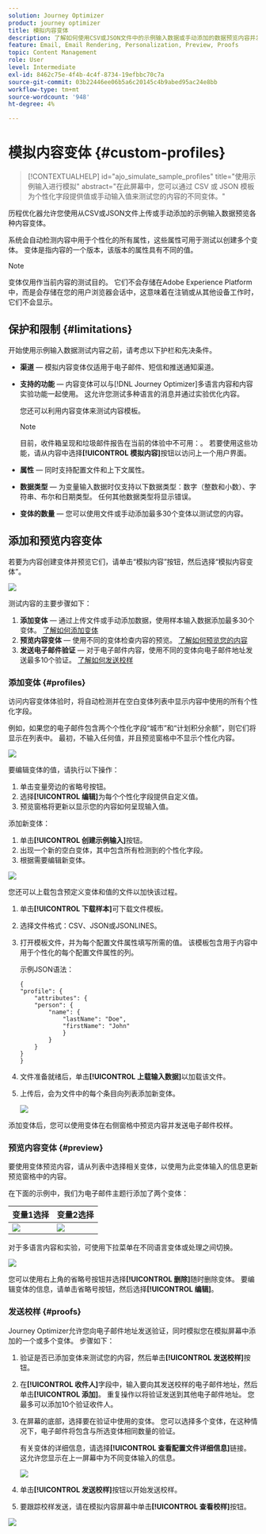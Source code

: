 ```yaml
---
solution: Journey Optimizer
product: journey optimizer
title: 模拟内容变体
description: 了解如何使用CSV或JSON文件中的示例输入数据或手动添加的数据预览内容并发送电子邮件校样。
feature: Email, Email Rendering, Personalization, Preview, Proofs
topic: Content Management
role: User
level: Intermediate
exl-id: 8462c75e-4f4b-4c4f-8734-19efbbc70c7a
source-git-commit: 03b22446ee06b5a6c20145c4b9abed95ac24e8bb
workflow-type: tm+mt
source-wordcount: '948'
ht-degree: 4%

---
```


# 模拟内容变体 {#custom-profiles}

>[!CONTEXTUALHELP]
>id="ajo_simulate_sample_profiles"
>title="使用示例输入进行模拟"
>abstract="在此屏幕中，您可以通过 CSV 或 JSON 模板为个性化字段提供值或手动输入值来测试您的内容的不同变体。"

历程优化器允许您使用从CSV或JSON文件上传或手动添加的示例输入数据预览各种内容变体。

系统会自动检测内容中用于个性化的所有属性，这些属性可用于测试以创建多个变体。 变体是指内容的一个版本，该版本的属性具有不同的值。

>[!NOTE]
>
>变体仅用作当前内容的测试目的。 它们不会存储在Adobe Experience Platform中，而是会存储在您的用户浏览器会话中，这意味着在注销或从其他设备工作时，它们不会显示。

## 保护和限制 {#limitations}

开始使用示例输入数据测试内容之前，请考虑以下护栏和先决条件。

* **渠道** — 模拟内容变体仅适用于电子邮件、短信和推送通知渠道。

* **支持的功能** — 内容变体可以与[!DNL Journey Optimizer]多语言内容和内容实验功能一起使用。 这允许您测试多种语言的消息并通过实验优化内容。

  您还可以利用内容变体来测试内容模板。

  >[!NOTE]
  >
  >目前，收件箱呈现和垃圾邮件报告在当前的体验中不可用：。 若要使用这些功能，请从内容中选择&#x200B;**[!UICONTROL 模拟内容]**&#x200B;按钮以访问上一个用户界面。

* **属性** — 同时支持配置文件和上下文属性。

* **数据类型** — 为变量输入数据时仅支持以下数据类型：数字（整数和小数）、字符串、布尔和日期类型。 任何其他数据类型将显示错误。

* **变体的数量** — 您可以使用文件或手动添加最多30个变体以测试您的内容。

## 添加和预览内容变体

若要为内容创建变体并预览它们，请单击“模拟内容”按钮&#x200B;**&#x200B;**，然后选择“模拟内容变体”**&#x200B;**。

![](assets/simulate-sample.png)

测试内容的主要步骤如下：

1. **添加变体** — 通过上传文件或手动添加数据，使用样本输入数据添加最多30个变体。 [了解如何添加变体](#profiles)
1. **预览内容变体** — 使用不同的变体检查内容的预览。 [了解如何预览您的内容](#preview)
1. **发送电子邮件验证** — 对于电子邮件内容，使用不同的变体向电子邮件地址发送最多10个验证。 [了解如何发送校样](#proofs)

### 添加变体 {#profiles}

访问内容变体体验时，将自动检测并在空白变体列表中显示内容中使用的所有个性化字段。

例如，如果您的电子邮件包含两个个性化字段“城市”和“计划积分余额”，则它们将显示在列表中。 最初，不输入任何值，并且预览窗格中不显示个性化内容。

![](assets/simulate-custom-variants-list.png)

要编辑变体的值，请执行以下操作：

1. 单击变量旁边的省略号按钮。
1. 选择&#x200B;**[!UICONTROL 编辑]**&#x200B;为每个个性化字段提供自定义值。
1. 预览窗格将更新以显示您的内容如何呈现输入值。

添加新变体：

1. 单击&#x200B;**[!UICONTROL 创建示例输入]**&#x200B;按钮。
1. 出现一个新的空白变体，其中包含所有检测到的个性化字段。
1. 根据需要编辑新变体。

![](assets/simulate-custom-add.png)

您还可以上载包含预定义变体和值的文件以加快该过程。

1. 单击&#x200B;**[!UICONTROL 下载样本]**&#x200B;可下载文件模板。
1. 选择文件格式：CSV、JSON或JSONLINES。
1. 打开模板文件，并为每个配置文件属性填写所需的值。 该模板包含用于内容中用于个性化的每个配置文件属性的列。

   示例JSON语法：

   ```
   {
   "profile": {
       "attributes": {
       "person": {
           "name": {
               "lastName": "Doe",
               "firstName": "John"
               }
           }
       }
   }
   }
   ```

1. 文件准备就绪后，单击&#x200B;**[!UICONTROL 上载输入数据]**&#x200B;以加载该文件。
1. 上传后，会为文件中的每个条目向列表添加新变体。

   ![](assets/simulate-custom-variants.png)

添加变体后，您可以使用变体在右侧窗格中预览内容并发送电子邮件校样。

### 预览内容变体 {#preview}

要使用变体预览内容，请从列表中选择相关变体，以使用为此变体输入的信息更新预览窗格中的内容。

在下面的示例中，我们为电子邮件主题行添加了两个变体：

| 变量1选择 | 变量2选择 |
|----------|-------------|
| ![](assets/simulate-custom-boxes.png) | ![](assets/simulate-custom-boxes2.png) |

对于多语言内容和实验，可使用下拉菜单在不同语言变体或处理之间切换。

![](assets/simulate-custom-experiment.png)

您可以使用右上角的省略号按钮并选择&#x200B;**[!UICONTROL 删除]**&#x200B;随时删除变体。 要编辑变体的信息，请单击省略号按钮，然后选择&#x200B;**[!UICONTROL 编辑]**。

### 发送校样 {#proofs}

Journey Optimizer允许您向电子邮件地址发送验证，同时模拟您在模拟屏幕中添加的一个或多个变体。 步骤如下：

1. 验证是否已添加变体来测试您的内容，然后单击&#x200B;**[!UICONTROL 发送校样]**&#x200B;按钮。

1. 在&#x200B;**[!UICONTROL 收件人]**&#x200B;字段中，输入要向其发送校样的电子邮件地址，然后单击&#x200B;**[!UICONTROL 添加]**。 重复操作以将验证发送到其他电子邮件地址。 您最多可以添加10个验证收件人。

1. 在屏幕的底部，选择要在验证中使用的变体。 您可以选择多个变体，在这种情况下，电子邮件将包含与所选变体相同数量的验证。

   有关变体的详细信息，请选择&#x200B;**[!UICONTROL 查看配置文件详细信息]**&#x200B;链接。 这允许您显示在上一屏幕中为不同变体输入的信息。

   ![](assets/simulate-custom-proofs.png)

1. 单击&#x200B;**[!UICONTROL 发送校样]**&#x200B;按钮以开始发送校样。

1. 要跟踪校样发送，请在模拟内容屏幕中单击&#x200B;**[!UICONTROL 查看校样]**&#x200B;按钮。

![](assets/simulate-custom-sent-proofs.png)
